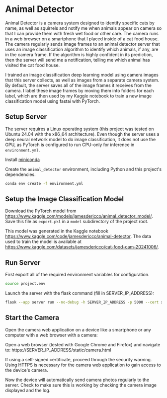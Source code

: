 # Animal Detector

Animal Detector is a camera system designed to identify specific cats by name, as well as squirrels and notify me when animals appear on camera so that I can provide them with fresh wet food or other care. The camera runs in a web browser on a smartphone that I placed inside of a cat food house. The camera regularly sends image frames to an animal detector server that uses an image classification algorithm to identify which animals, if any, are in the camera frame. If the algorithm is highly confident in its prediction, then the server will send me a notification, telling me which animal has visited the cat food house.

I trained an image classification deep learning model using camera images that this server collects, as well as images from a separate camera system. By default, the server saves all of the image frames it receives from the camera. I label these image frames by moving them into folders for each label, which are then used by my Kaggle notebook to train a new image classification model using fastai with PyTorch.

## Setup Server
The server requires a Linux operating system (this project was tested on Ubuntu 24.04 with the x86_64 architecture). Even though the server uses a deep neural network model to do image classification, it does not use the GPU, as PyTorch is configured to run CPU-only for inference in `environment.yml`.

Install [miniconda](https://docs.anaconda.com/miniconda/)

Create the `animal_detector` environment, including Python and this project's dependencies.
```sh
conda env create -f environment.yml
```

## Setup the Image Classification Model

Download the PyTorch model from https://www.kaggle.com/models/jamesdericco/animal_detector_model/. Save this file as `export.pkl` in a `model` subdirectory of the project root.

This model was generated in the Kaggle notebook https://www.kaggle.com/code/jamesdericco/animal-detector. The data used to train the model is available at https://www.kaggle.com/datasets/jamesdericco/cat-food-cam-20241006/.

## Run Server
First export all of the required environment variables for configuration.

```sh
source project.env
```

Launch the server with the flask command (fill in SERVER_IP_ADDRESS):
```sh
flask --app server run --no-debug -h SERVER_IP_ADDRESS -p 5000 --cert ssl/server.crt --key ssl/server.key
```

## Start the Camera
Open the camera web application on a device like a smartphone or any computer with a web browser with a camera:

Open a web browser (tested with Google Chrome and Firefox) and navigate to:
https://SERVER_IP_ADDRESS/static/camera.html

If using a self-signed certificate, proceed through the security warning. Using HTTPS is necessary for the camera web application to gain access to the device's camera.

Now the device will automatically send camera photos regularly to the server. Check to make sure this is working by checking the camera image displayed and the log.